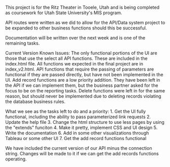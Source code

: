 This project is for the Ritz Theater in Tooele, Utah and is being completed as coursework for Utah State University's MIS program.

API routes were written as we did to allow for the API/Data system project to be expanded to other business functions should this be successful.

Documentation will be written over the next week and is one of the remaining tasks.

Current Version Known Issues: The only functional portions of the UI are those that use the select all API functions. These are included in the index.html file. All functions we expected in the final project are in index_v2.html. API functions that require the passing of parameters are functional if they are passed directly, but have not been implemented in the UI. Add record functions are a low priority addition. They have been left in the API if we can implement them, but the business partner asked for the focus to be on the reporting tasks. Delete functions were left in for the same reason, but should never be implemented due to deleting records violating the database business rules.

What we see as the tasks left to do and a priority: 1. Get the UI fully functional, including the ability to pass parameterized link requests 2. Update the help file 3. Change the html structure to use less pages by using the "extends" funciton 4. Make it pretty, implement CSS and UI design 5. Write the documentation 6. Add in some other visualizations through Tableau or some other UI 7. Get the add record functions functional

We have included the current version of our API minus the connection string. Changes will be made to it if we can get the add records functions operating.
